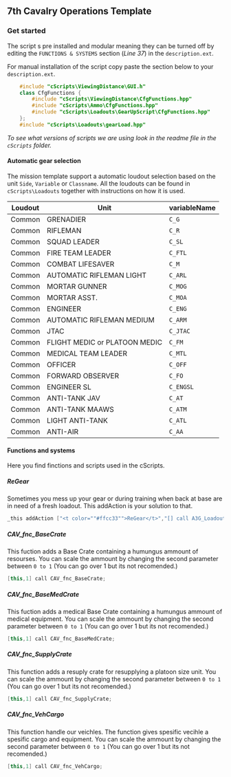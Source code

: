 ## 7th Cavalry Operations Template

### Get started
The script s pre installed and modular meaning they can be turned off by editing the `FUNCTIONS & SYSTEMS` section (_Line 37_) in the `description.ext`.

For manual installation of the script copy paste the section below to your `description.ext`.
``` c++
    #include "cScripts\ViewingDistance\GUI.h"
    class CfgFunctions {
        #include "cScripts\ViewingDistance\CfgFunctions.hpp"
        #include "cScripts\Ammo\CfgFunctions.hpp"
        #include "cScripts\Loadouts\GearUpScript\CfgFunctions.hpp"
    };
    #include "cScripts\Loadouts\gearLoad.hpp"
```
_To see what versions of scripts we are using look in the readme file in the `cScripts` folder._
#### Automatic gear selection
The mission template support a automatic loudout selection based on the unit `Side`, `Variable` or `Classname`.
All the loudouts can be found in `cScripts\Loadouts` together with instructions on how it is used.

| Loudout     | Unit                            | variableName   |
| ------------|---------------------------------|----------------|
| Common      | GRENADIER                       | `C_G`          |
| Common      | RIFLEMAN                        | `C_R`          |
| Common      | SQUAD LEADER                    | `C_SL`         |
| Common      | FIRE TEAM LEADER                | `C_FTL`        |
| Common      | COMBAT LIFESAVER                | `C_M`          |
| Common      | AUTOMATIC RIFLEMAN LIGHT        | `C_ARL`        |
| Common      | MORTAR GUNNER                   | `C_MOG`        |
| Common      | MORTAR ASST.                    | `C_MOA`        |
| Common      | ENGINEER                        | `C_ENG`        |
| Common      | AUTOMATIC RIFLEMAN MEDIUM       | `C_ARM`        |
| Common      | JTAC                            | `C_JTAC`       |
| Common      | FLIGHT MEDIC or PLATOON MEDIC   | `C_FM`         |
| Common      | MEDICAL TEAM LEADER             | `C_MTL`        |
| Common      | OFFICER                         | `C_OFF`        |
| Common      | FORWARD OBSERVER                | `C_FO`         |
| Common      | ENGINEER SL                     | `C_ENGSL`      |
| Common      | ANTI-TANK JAV                   | `C_AT`         |
| Common      |  ANTI-TANK MAAWS                | `C_ATM`        |
| Common      | LIGHT ANTI-TANK                 | `C_ATL`        |
| Common      | ANTI-AIR                        | `C_AA`         |

#### Functions and systems
Here you find finctions and scripts used in the cScripts.

##### ReGear
Sometimes you mess up your gear or during training when back at base are in need of a fresh loadout. This addAction is your solution to that.
``` c++
_this addAction ["<t color=""#ffcc33"">ReGear</t>","[] call A3G_Loadout_fnc_ApplyLoadout;"];
```
##### CAV_fnc_BaseCrate
This fuction adds a Base Crate containing a humungus ammount of resourses. You can scale the ammount by changing the second parameter between `0 to 1` (You can go over 1 but its not recomended.)

``` c++
[this,1] call CAV_fnc_BaseCrate;
```

##### CAV_fnc_BaseMedCrate
This fuction adds a medical Base Crate containing a humungus ammount of medical equipment. You can scale the ammount by changing the second parameter between `0 to 1` (You can go over 1 but its not recomended.)

``` c++
[this,1] call CAV_fnc_BaseMedCrate;
```

##### CAV_fnc_SupplyCrate
This function adds a resuply crate for resupplying a platoon size unit. You can scale the ammount by changing the second parameter between `0 to 1` (You can go over 1 but its not recomended.)

``` c++
[this,1] call CAV_fnc_SupplyCrate;
```

##### CAV_fnc_VehCargo
This function handle our veichles. The function gives spesific vecihle a spesific cargo and equipment. You can scale the ammount by changing the second parameter between `0 to 1` (You can go over 1 but its not recomended.)

``` c++
[this,1] call CAV_fnc_VehCargo;
```

